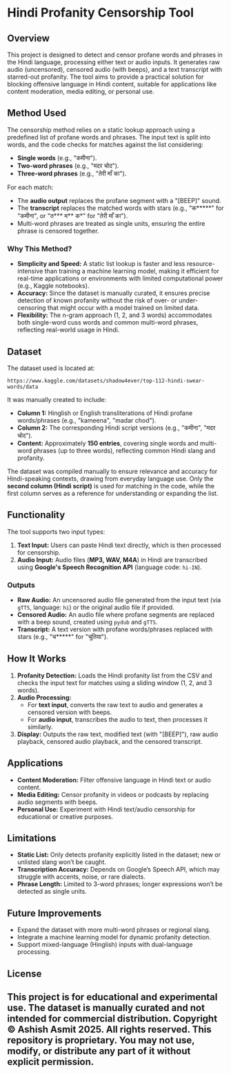 # Hindi Profanity Censorship Tool

## Overview
This project is designed to detect and censor profane words and phrases in the Hindi language, processing either text or audio inputs. It generates raw audio (uncensored), censored audio (with beeps), and a text transcript with starred-out profanity. The tool aims to provide a practical solution for blocking offensive language in Hindi content, suitable for applications like content moderation, media editing, or personal use.

## Method Used
The censorship method relies on a static lookup approach using a predefined list of profane words and phrases. The input text is split into words, and the code checks for matches against the list considering:

- **Single words** (e.g., "कमीना").
- **Two-word phrases** (e.g., "मदर चोद").
- **Three-word phrases** (e.g., "तेरी माँ का").

For each match:
- The **audio output** replaces the profane segment with a "[BEEP]" sound.
- The **transcript** replaces the matched words with stars (e.g., "क*****" for "कमीना", or "त*** म** क*" for "तेरी माँ का").
- Multi-word phrases are treated as single units, ensuring the entire phrase is censored together.

### Why This Method?
- **Simplicity and Speed:** A static list lookup is faster and less resource-intensive than training a machine learning model, making it efficient for real-time applications or environments with limited computational power (e.g., Kaggle notebooks).
- **Accuracy:** Since the dataset is manually curated, it ensures precise detection of known profanity without the risk of over- or under-censoring that might occur with a model trained on limited data.
- **Flexibility:** The n-gram approach (1, 2, and 3 words) accommodates both single-word cuss words and common multi-word phrases, reflecting real-world usage in Hindi.

## Dataset
The dataset used is located at:
```
https://www.kaggle.com/datasets/shadow4ever/top-112-hindi-swear-words/data
```
It was manually created to include:

- **Column 1:** Hinglish or English transliterations of Hindi profane words/phrases (e.g., "kameena", "madar chod").
- **Column 2:** The corresponding Hindi script versions (e.g., "कमीना", "मदर चोद").
- **Content:** Approximately **150 entries**, covering single words and multi-word phrases (up to three words), reflecting common Hindi slang and profanity.

The dataset was compiled manually to ensure relevance and accuracy for Hindi-speaking contexts, drawing from everyday language use. Only the **second column (Hindi script)** is used for matching in the code, while the first column serves as a reference for understanding or expanding the list.

## Functionality
The tool supports two input types:
1. **Text Input:** Users can paste Hindi text directly, which is then processed for censorship.
2. **Audio Input:** Audio files (**MP3, WAV, M4A**) in Hindi are transcribed using **Google's Speech Recognition API** (language code: `hi-IN`).

### Outputs
- **Raw Audio:** An uncensored audio file generated from the input text (via `gTTS`, language: `hi`) or the original audio file if provided.
- **Censored Audio:** An audio file where profane segments are replaced with a beep sound, created using `pydub` and `gTTS`.
- **Transcript:** A text version with profane words/phrases replaced with stars (e.g., "च*****" for "चूतिया").

## How It Works
1. **Profanity Detection:** Loads the Hindi profanity list from the CSV and checks the input text for matches using a sliding window (1, 2, and 3 words).
2. **Audio Processing:**
   - For **text input**, converts the raw text to audio and generates a censored version with beeps.
   - For **audio input**, transcribes the audio to text, then processes it similarly.
3. **Display:** Outputs the raw text, modified text (with "[BEEP]"), raw audio playback, censored audio playback, and the censored transcript.


## Applications
- **Content Moderation:** Filter offensive language in Hindi text or audio content.
- **Media Editing:** Censor profanity in videos or podcasts by replacing audio segments with beeps.
- **Personal Use:** Experiment with Hindi text/audio censorship for educational or creative purposes.

## Limitations
- **Static List:** Only detects profanity explicitly listed in the dataset; new or unlisted slang won’t be caught.
- **Transcription Accuracy:** Depends on Google’s Speech API, which may struggle with accents, noise, or rare dialects.
- **Phrase Length:** Limited to 3-word phrases; longer expressions won’t be detected as single units.

## Future Improvements
- Expand the dataset with more multi-word phrases or regional slang.
- Integrate a machine learning model for dynamic profanity detection.
- Support mixed-language (Hinglish) inputs with dual-language processing.

## License
This project is for **educational and experimental use**. The dataset is manually curated and **not intended for commercial distribution**.
Copyright © Ashish Asmit 2025. All rights reserved.
This repository is proprietary. You may not use, modify, or distribute any part of it without explicit permission.
---
